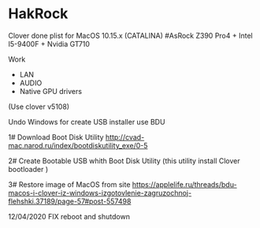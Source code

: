# HakRock
Clover done plist for MacOS 10.15.x (CATALINA) #AsRock Z390 Pro4 + Intel I5-9400F + Nvidia GT710

Work 
- LAN
- AUDIO
- Native GPU drivers

(Use clover v5108)

Undo Windows for create USB installer use BDU

1# Download Boot Disk Utility
http://cvad-mac.narod.ru/index/bootdiskutility_exe/0-5

2# Create Bootable USB whith Boot Disk Utility (this utility install Clover bootloader )

3# Restore image of MacOS from site
https://applelife.ru/threads/bdu-macos-i-clover-iz-windows-izgotovlenie-zagruzochnoj-flehshki.37189/page-57#post-557498


12/04/2020 FIX reboot and shutdown
